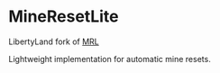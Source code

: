 MineResetLite
=============

LibertyLand fork of [MRL](https://github.com/TeamVK/MineResetLite)

Lightweight implementation for automatic mine resets.
